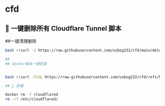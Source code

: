 # cfd
## 🧹 一键删除所有 Cloudflare Tunnel 脚本
##一键清理删除
```bash
bash <(curl -s https://raw.githubusercontent.com/usbog232/cfd/main/delete_all_cloudflare_tunnel.sh)

##
## docker版本一键安装


bash <(curl -fsSL https://raw.githubusercontent.com/usbog232/cfd/refs/heads/main/install_cloudflared.sh)

## 🧹 卸载

docker rm -f cloudflared
rm -rf /etc/cloudflared/
